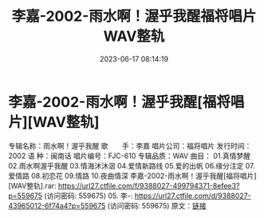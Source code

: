 ﻿---
title: 李嘉-2002-雨水啊！渥乎我醒福将唱片WAV整轨
date: 2023-06-17 08:14:19
categories: WAV车载音乐、镜像
tags: 华语中文
---
# 李嘉-2002-雨水啊！渥乎我醒[福将唱片][WAV整轨]

专辑名称：雨水啊！渥乎我醒
歌　　手：李嘉
唱片公司：福将唱片
发行时间：2002
语 种：闽南话
唱片编号：FJC-610
专辑品质：WAV
曲目：
01.真情梦醒
02.雨水啊渥乎我醒
03.情海沐沐洇
04.爱情新路线
05.爱的出帆
06.缘分注定
07.爱情路
08.初恋花
09.情路
10.夜曲情深
李嘉-2002-雨水啊！渥乎我醒[福将唱片][WAV整轨].rar: https://url27.ctfile.com/f/9388027-499794371-8efee3?p=559675
(访问密码: 559675)
05. 李-: https://url27.ctfile.com/d/9388027-43965012-6f74a4?p=559675
(访问密码: 559675)
原文：[链接](https://blog.sina.com.cn/s/blog_1647c7e76010312dg.html)